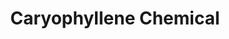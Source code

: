 ---
name: Caryophyllene Chemical
title: Caryophyllene Chemical
details:
  - detail:
      key: "Brand"
      value: "Natural Aroma"
  - detail:
      key: "Usage/Application"
      value: "Fragrance,Flavour,Pharma"
  - detail:
      key: "Packaging Type"
      value: "Can,Barrel"
  - detail:
      key: "Packaging Size"
      value: "5,25,200 Kg"
  - detail:
      key: "Physical Form"
      value: "Liquid"
  - detail:
      key: "Chemical Formula"
      value: "C15H24"
  - detail:
      key: "Density"
      value: "905 kg/m3"
  - detail:
      key: "Boiling Point"
      value: "130 deg C"
  - detail:
      key: "Molecular Weight"
      value: "204.35 g/mol"
  - detail:
      key: "CAS Number"
      value: "87-44-5"
showOnHome: false
thumbnail: https://5.imimg.com/data5/SELLER/Default/2021/12/RN/FG/PM/3823480/caryophyllene-chemical-500x500.png
productImages:
  - ""
category: natural isolates
---
